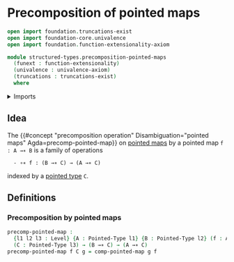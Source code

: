 # Precomposition of pointed maps

```agda
open import foundation.truncations-exist
open import foundation-core.univalence
open import foundation.function-extensionality-axiom

module structured-types.precomposition-pointed-maps
  (funext : function-extensionality)
  (univalence : univalence-axiom)
  (truncations : truncations-exist)
  where
```

<details><summary>Imports</summary>

```agda
open import foundation.universe-levels

open import structured-types.pointed-maps funext univalence truncations
open import structured-types.pointed-types
```

</details>

## Idea

The
{{#concept "precomposition operation" Disambiguation="pointed maps" Agda=precomp-pointed-map}}
on [pointed maps](structured-types.pointed-maps.md) by a pointed map
`f : A →∗ B` is a family of operations

```text
  - ∘∗ f : (B →∗ C) → (A →∗ C)
```

indexed by a [pointed type](structured-types.pointed-types.md) `C`.

## Definitions

### Precomposition by pointed maps

```agda
precomp-pointed-map :
  {l1 l2 l3 : Level} {A : Pointed-Type l1} {B : Pointed-Type l2} (f : A →∗ B)
  (C : Pointed-Type l3) → (B →∗ C) → (A →∗ C)
precomp-pointed-map f C g = comp-pointed-map g f
```
